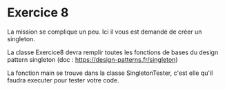 # Exercice 8

La mission se complique un peu. Ici il vous est demandé de créer un singleton.

La classe Exercice8 devra remplir toutes les fonctions de bases du design pattern singleton (doc : https://design-patterns.fr/singleton)

La fonction main se trouve dans la classe SingletonTester, c'est elle qu'il faudra executer pour tester votre code.